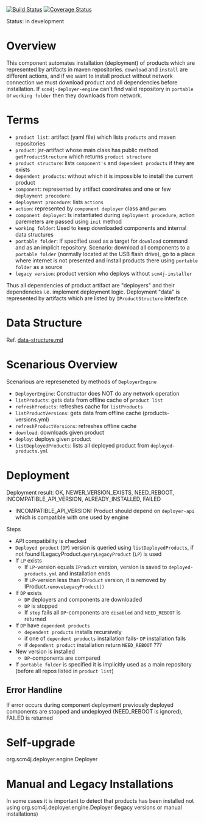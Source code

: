 [![Build Status](https://travis-ci.org/scm4j/scm4j-deployer-engine.svg?branch=master)](https://travis-ci.org/scm4j/scm4j-deployer-engine)
[![Coverage Status](https://coveralls.io/repos/github/scm4j/scm4j-deployer-engine/badge.svg?branch=master)](https://coveralls.io/github/scm4j/scm4j-deployer-engine?branch=master)

Status: in development


# Overview
This component automates installation (deployment) of products which are represented by artifacts in maven repositories. `download` and `install` are different actions, and if we want to install product without network connection we must download product and all dependencies before installation. If `scm4j-deployer-engine` can't find valid repository in `portable` or `working folder` then they downloads from network.

# Terms

- `product list`: artifact (yaml file) which lists `products` and maven repositories
- `product`: jar-artifact whose main class has public method `getProductStructure` which returns  `product structure`
- `product structure`: lists `component's` and `dependent products` if they are exists
- `dependent products`: without which it is impossible to install the current product
- `component`: represented by  artifact coordinates and one or few `deployment procedure`
- `deployment procedure`: lists `actions`
- `action`: represented by `component deployer` class and `params`
- `component deployer`: Is instantiated during `deployment procedure`, action paremeters are passed using `init` method
- `working folder`: Used to keep downloaded components and internal data structures
- `portable folder`:  If specified used as a target for `download` command and as an implicit repository. Scenario: download all components to a `portable folder` (normally located at the USB flash drive), go to a place where internet is not presented and install products there using `portable folder` as a source
- `legacy version`: product version who deploys without `scm4j-installer`

Thus all dependencies of product artifact are "deployers" and their dependencies i.e. implement deployment  logic. Deployment "data" is represented by artifacts which are listed by `IProductStructure` interface.

# Data Structure

Ref. [data-structure.md](data-structure.md)

# Scenarious Overview

Scenarious are represeneted by methods of `DeployerEngine`

- `DeployerEngine`: Constructor does NOT do any network operation
- `listProducts`: gets data from offline cache of `product list`
- `refreshProducts`: refreshes cache for `listProducts`
- `listProductVersions`: gets data from offline cache (products-versions.yml)
- `refreshProductVersions`: refreshes offline cache
- `download`: downloads given product
- `deploy`: deploys given product
- `listDeployedProducts`: lists all deployed product from `deployed-products.yml`

# Deployment

Deployment result: OK, NEWER_VERSION_EXISTS, NEED_REBOOT, INCOMPATIBLE_API_VERSION, ALREADY_INSTALLED, FAILED

- INCOMPATIBLE_API_VERSION: Product should depend on `deployer-api` which is compatible with one used by engine

Steps

- API compatibility is checked
- `Deployed product` (`DP`) version is queried using `listDeployedProducts`, if not found  ILegacyProduct.`queryLegacyProduct` (`LP`) is used
- If `LP` exists 
    - If `LP`-version equals `IProduct` version, version is saved to `deployed-products.yml` and installation ends
    - If `LP`-version less than `IProduct` version, it is removed by IProduct.`removeLegacyProduct()`
- If `DP` exists
  - `DP` deployers and components are downloaded
  - `DP` is stopped
  - If `stop` fails all `DP`-components are `disabled` and `NEED_REBOOT` is returned
- If `DP` have `dependent products`
  -  `dependent products` installs recursively
  - if one of `dependent products` installation fails- `DP` installation fails
  - if `dependent product` installation return `NEED_REBOOT` ??? 
- New version is installed
  - `DP`-components are compared
- If `portable folder` is specified it is implicitly used as a main repository (before all repos listed in `product list`)

## Error Handline

If error occurs during component deployment previously deployed components are stopped and undeployed (NEED_REBOOT is ignored), FAILED is returned

# Self-upgrade

org.scm4j.deployer.engine.Deployer

# Manual and Legacy Installations

In some cases it is important to detect that products has been installed not using org.scm4j.deployer.engine.Deployer (legacy versions or manual installations)
